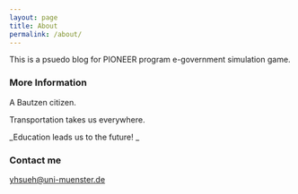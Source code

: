 ```yaml
---
layout: page
title: About
permalink: /about/
---
```


This is a psuedo blog for PIONEER program e-government simulation game. 

### More Information

A Bautzen citizen. 

Transportation takes us everywhere. 

_Education leads us to the future! _

### Contact me

[yhsueh@uni-muenster.de](mailto:yhsueh@uni-muenster.de)
